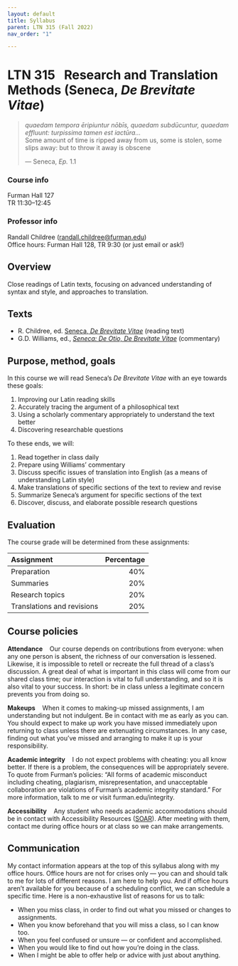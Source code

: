 ```yaml
---
layout: default
title: Syllabus
parent: LTN 315 (Fall 2022)
nav_order: "1"

---
```

# LTN 315   Research and Translation Methods (Seneca, _De Brevitate Vitae_)

> _quaedam tempora ēripiuntur nōbīs, quaedam subdūcuntur, quaedam effluunt: turpissima tamen est iactūra..._  
> Some amount of time is ripped away from us, some is stolen, some slips away: but to throw it away is obscene
>
> — Seneca, _Ep._ 1.1

### Course info

Furman Hall 127  
TR 11:30–12:45

### Professor info

Randall Childree ([randall.childree@furman.edu](mailto:randall.childree@furman.edu))  
Office hours: Furman Hall 128, TR 9:30 (or just email or ask!)

## Overview

Close readings of Latin texts, focusing on advanced understanding of syntax and style, and approaches to translation.

## Texts

* R. Childree, ed. [Seneca, _De Brevitate Vitae_](https://www.inusum.com/seneca/de-brevitate-vitae) (reading text)
* G.D. Williams, ed., [_Seneca: De Otio, De Brevitate Vitae_](https://www.amazon.com/Seneca-Brevitate-Vitae-Cambridge-Classics/dp/0521588065) (commentary)

## Purpose, method, goals

In this course we will read Seneca’s _De Brevitate Vitae_ with an eye towards these goals:

1. Improving our Latin reading skills
2. Accurately tracing the argument of a philosophical text
3. Using a scholarly commentary appropriately to understand the text better
4. Discovering researchable questions

To these ends, we will:

1. Read together in class daily
2. Prepare using Williams’ commentary
3. Discuss specific issues of translation into English (as a means of understanding Latin style)
4. Make translations of specific sections of the text to review and revise
5. Summarize Seneca’s argument for specific sections of the text
6. Discover, discuss, and elaborate possible research questions

## Evaluation

The course grade will be determined from these assignments:

| Assignment | Percentage |
| :--- | ---: |
| Preparation | 40% |
| Summaries | 20% |
| Research topics | 20% |
| Translations and revisions | 20% |

## Course policies

**Attendance**    Our course depends on contributions from everyone: when any one person is absent, the richness of our conversation is lessened. Likewise, it is impossible to retell or recreate the full thread of a class’s discussion. A great deal of what is important in this class will come from our shared class time; our interaction is vital to full understanding, and so it is also vital to your success. In short: be in class unless a legitimate concern prevents you from doing so.

**Makeups**    When it comes to making-up missed assignments, I am understanding but not indulgent. Be in contact with me as early as you can. You should expect to make up work you have missed immediately upon returning to class unless there are extenuating circumstances. In any case, finding out what you’ve missed and arranging to make it up is your responsibility.

**Academic integrity**    I do not expect problems with cheating: you all know better. If there is a problem, the consequences will be appropriately severe. To quote from Furman’s policies: “All forms of academic misconduct including cheating, plagiarism, misrepresentation, and unacceptable collaboration are violations of Furman’s academic integrity standard.” For more information, talk to me or visit furman.edu/integrity.

**Accessibility**    Any student who needs academic accommodations should be in contact with Accessibility Resources ([SOAR](https://www.furman.edu/accessibility/current-student-resources/)). After meeting with them, contact me during office hours or at class so we can make arrangements.

## Communication

My contact information appears at the top of this syllabus along with my office hours. Office hours are not for crises only — you can and should talk to me for lots of different reasons. I am here to help you. And if office hours aren’t available for you because of a scheduling conflict, we can schedule a specific time. Here is a non-exhaustive list of reasons for us to talk:

* When you miss class, in order to find out what you missed or changes to assignments.
* When you know beforehand that you will miss a class, so I can know too.
* When you feel confused or unsure — or confident and accomplished.
* When you would like to find out how you’re doing in the class.
* When I might be able to offer help or advice with just about anything.
